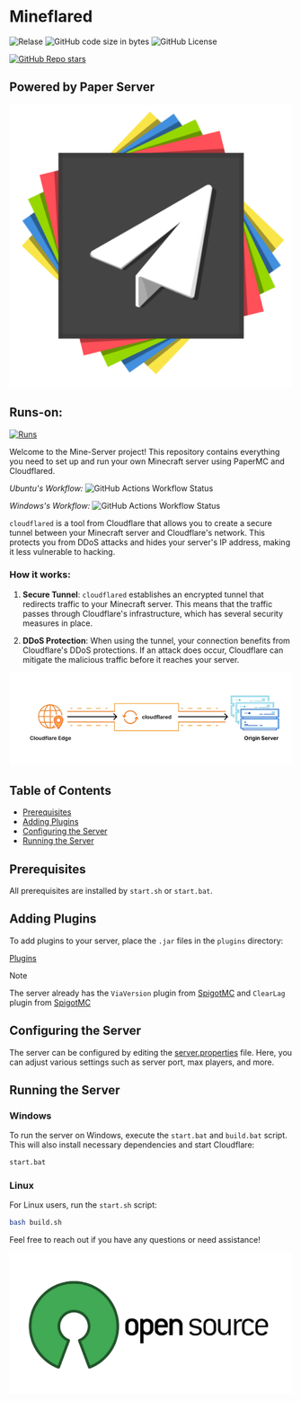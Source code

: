 # Mineflared
![Relase](https://img.shields.io/github/v/release/SayesCode/Mine-Server)
![GitHub code size in bytes](https://img.shields.io/github/languages/code-size/SayesCode/Mine-Server)
![GitHub License](https://img.shields.io/github/license/SayesCode/Mine-Server)

[![GitHub Repo stars](https://img.shields.io/github/stars/SayesCode/Mine-Server)](https://github.com/SayesCode/Mine-Server)

## Powered by Paper Server
<p align="center">
  <a href="https://papermc.io/downloads/paper">
    <img src="https://github.com/SayesCode/Mine-Server/blob/main/.github/assets/paper.png?raw=true" alt="PaperMC" />
  </a>
</p>

## Runs-on:
[![Runs](https://skillicons.dev/icons?i=windows,linux,docker&theme=light)](https://skillicons.dev)

Welcome to the Mine-Server project! This repository contains everything you need to set up and run your own Minecraft server using PaperMC and Cloudflared.

*Ubuntu's Workflow:* ![GitHub Actions Workflow Status](https://img.shields.io/github/actions/workflow/status/SayesCode/Mine-Server/.github%2Fworkflows%2FUbuntu.yml)

*Windows's Workflow:* ![GitHub Actions Workflow Status](https://img.shields.io/github/actions/workflow/status/SayesCode/Mine-Server/.github%2Fworkflows%2FWindows.yml)

`cloudflared` is a tool from Cloudflare that allows you to create a secure tunnel between your Minecraft server and Cloudflare's network. This protects you from DDoS attacks and hides your server's IP address, making it less vulnerable to hacking.

### How it works:

1. **Secure Tunnel**: `cloudflared` establishes an encrypted tunnel that redirects traffic to your Minecraft server. This means that the traffic passes through Cloudflare's infrastructure, which has several security measures in place.

2. **DDoS Protection**: When using the tunnel, your connection benefits from Cloudflare's DDoS protections. If an attack does occur, Cloudflare can mitigate the malicious traffic before it reaches your server.

<p align="center">
  <a href="https://github.com/Cloudflare/Cloudflared">
    <img src="https://github.com/SayesCode/Mine-Server/blob/main/.github/assets/Cloud.png?raw=true" alt="PaperMC" />
  </a>
</p>

## Table of Contents
- [Prerequisites](#prerequisites)
- [Adding Plugins](#adding-plugins)
- [Configuring the Server](#configuring-the-server)
- [Running the Server](#running-the-server)

## Prerequisites

All prerequisites are installed by `start.sh` or `start.bat`.


## Adding Plugins

To add plugins to your server, place the `.jar` files in the `plugins` directory:

[Plugins](https://github.com/SayesCode/Mine-Server/tree/main/plugins)

> [!NOTE]
> The server already has the `ViaVersion` plugin from [SpigotMC](https://www.spigotmc.org/resources/viaversion.19254/) and `ClearLag` plugin from [SpigotMC](https://www.spigotmc.org/resources/clearlagg.68271/)

## Configuring the Server

The server can be configured by editing the [server.properties](https://github.com/SayesCode/Mine-Server/blob/main/server.properties) file. Here, you can adjust various settings such as server port, max players, and more.

## Running the Server

### Windows

To run the server on Windows, execute the `start.bat` and `build.bat` script. This will also install necessary dependencies and start Cloudflare:

```bash
start.bat
```

### Linux

For Linux users, run the `start.sh` script:

```bash
bash build.sh
```

Feel free to reach out if you have any questions or need assistance!
<p align="center">
  <a href="https://github.com/TheusLab/Mine-Server">
    <img src="https://github.com/SayesCode/Mine-Server/blob/main/.github/assets/Open.png?raw=true" alt="PaperMC" />
  </a>
</p>
